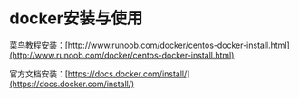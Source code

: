 # docker安装与使用

菜鸟教程安装：[http://www.runoob.com/docker/centos-docker-install.html](http://www.runoob.com/docker/centos-docker-install.html)

官方文档安装：[https://docs.docker.com/install/](https://docs.docker.com/install/)



